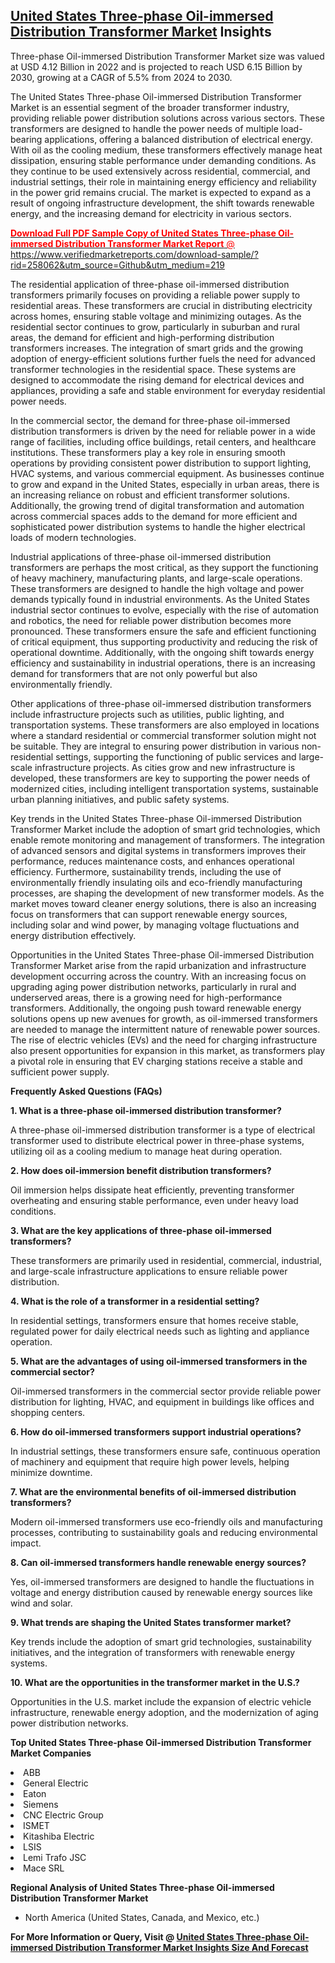 <h2><a href="https://www.verifiedmarketreports.com/download-sample/?rid=258062&amp;utm_source=Github&amp;utm_medium=219" target="_blank">United States Three-phase Oil-immersed Distribution Transformer Market</a> Insights</h2><p>Three-phase Oil-immersed Distribution Transformer Market size was valued at USD 4.12 Billion in 2022 and is projected to reach USD 6.15 Billion by 2030, growing at a CAGR of 5.5% from 2024 to 2030.</p><p><p>The United States Three-phase Oil-immersed Distribution Transformer Market is an essential segment of the broader transformer industry, providing reliable power distribution solutions across various sectors. These transformers are designed to handle the power needs of multiple load-bearing applications, offering a balanced distribution of electrical energy. With oil as the cooling medium, these transformers effectively manage heat dissipation, ensuring stable performance under demanding conditions. As they continue to be used extensively across residential, commercial, and industrial settings, their role in maintaining energy efficiency and reliability in the power grid remains crucial. The market is expected to expand as a result of ongoing infrastructure development, the shift towards renewable energy, and the increasing demand for electricity in various sectors. <a href="#"><p><span class=""><span style="color: #ff0000;"><strong>Download Full PDF Sample Copy of United States Three-phase Oil-immersed Distribution Transformer Market Report</strong> @ </span><a href="https://www.verifiedmarketreports.com/download-sample/?rid=258062&amp;utm_source=Github&amp;utm_medium=219" target="_blank">https://www.verifiedmarketreports.com/download-sample/?rid=258062&amp;utm_source=Github&amp;utm_medium=219</a></span></p></a></p> <p>The residential application of three-phase oil-immersed distribution transformers primarily focuses on providing a reliable power supply to residential areas. These transformers are crucial in distributing electricity across homes, ensuring stable voltage and minimizing outages. As the residential sector continues to grow, particularly in suburban and rural areas, the demand for efficient and high-performing distribution transformers increases. The integration of smart grids and the growing adoption of energy-efficient solutions further fuels the need for advanced transformer technologies in the residential space. These systems are designed to accommodate the rising demand for electrical devices and appliances, providing a safe and stable environment for everyday residential power needs.</p> <p>In the commercial sector, the demand for three-phase oil-immersed distribution transformers is driven by the need for reliable power in a wide range of facilities, including office buildings, retail centers, and healthcare institutions. These transformers play a key role in ensuring smooth operations by providing consistent power distribution to support lighting, HVAC systems, and various commercial equipment. As businesses continue to grow and expand in the United States, especially in urban areas, there is an increasing reliance on robust and efficient transformer solutions. Additionally, the growing trend of digital transformation and automation across commercial spaces adds to the demand for more efficient and sophisticated power distribution systems to handle the higher electrical loads of modern technologies.</p> <p>Industrial applications of three-phase oil-immersed distribution transformers are perhaps the most critical, as they support the functioning of heavy machinery, manufacturing plants, and large-scale operations. These transformers are designed to handle the high voltage and power demands typically found in industrial environments. As the United States industrial sector continues to evolve, especially with the rise of automation and robotics, the need for reliable power distribution becomes more pronounced. These transformers ensure the safe and efficient functioning of critical equipment, thus supporting productivity and reducing the risk of operational downtime. Additionally, with the ongoing shift towards energy efficiency and sustainability in industrial operations, there is an increasing demand for transformers that are not only powerful but also environmentally friendly.</p> <p>Other applications of three-phase oil-immersed distribution transformers include infrastructure projects such as utilities, public lighting, and transportation systems. These transformers are also employed in locations where a standard residential or commercial transformer solution might not be suitable. They are integral to ensuring power distribution in various non-residential settings, supporting the functioning of public services and large-scale infrastructure projects. As cities grow and new infrastructure is developed, these transformers are key to supporting the power needs of modernized cities, including intelligent transportation systems, sustainable urban planning initiatives, and public safety systems.</p> <p>Key trends in the United States Three-phase Oil-immersed Distribution Transformer Market include the adoption of smart grid technologies, which enable remote monitoring and management of transformers. The integration of advanced sensors and digital systems in transformers improves their performance, reduces maintenance costs, and enhances operational efficiency. Furthermore, sustainability trends, including the use of environmentally friendly insulating oils and eco-friendly manufacturing processes, are shaping the development of new transformer models. As the market moves toward cleaner energy solutions, there is also an increasing focus on transformers that can support renewable energy sources, including solar and wind power, by managing voltage fluctuations and energy distribution effectively.</p> <p>Opportunities in the United States Three-phase Oil-immersed Distribution Transformer Market arise from the rapid urbanization and infrastructure development occurring across the country. With an increasing focus on upgrading aging power distribution networks, particularly in rural and underserved areas, there is a growing need for high-performance transformers. Additionally, the ongoing push toward renewable energy solutions opens up new avenues for growth, as oil-immersed transformers are needed to manage the intermittent nature of renewable power sources. The rise of electric vehicles (EVs) and the need for charging infrastructure also present opportunities for expansion in this market, as transformers play a pivotal role in ensuring that EV charging stations receive a stable and sufficient power supply.</p> <p><strong>Frequently Asked Questions (FAQs)</strong></p> <p><strong>1. What is a three-phase oil-immersed distribution transformer?</strong></p> <p>A three-phase oil-immersed distribution transformer is a type of electrical transformer used to distribute electrical power in three-phase systems, utilizing oil as a cooling medium to manage heat during operation.</p> <p><strong>2. How does oil-immersion benefit distribution transformers?</strong></p> <p>Oil immersion helps dissipate heat efficiently, preventing transformer overheating and ensuring stable performance, even under heavy load conditions.</p> <p><strong>3. What are the key applications of three-phase oil-immersed transformers?</strong></p> <p>These transformers are primarily used in residential, commercial, industrial, and large-scale infrastructure applications to ensure reliable power distribution.</p> <p><strong>4. What is the role of a transformer in a residential setting?</strong></p> <p>In residential settings, transformers ensure that homes receive stable, regulated power for daily electrical needs such as lighting and appliance operation.</p> <p><strong>5. What are the advantages of using oil-immersed transformers in the commercial sector?</strong></p> <p>Oil-immersed transformers in the commercial sector provide reliable power distribution for lighting, HVAC, and equipment in buildings like offices and shopping centers.</p> <p><strong>6. How do oil-immersed transformers support industrial operations?</strong></p> <p>In industrial settings, these transformers ensure safe, continuous operation of machinery and equipment that require high power levels, helping minimize downtime.</p> <p><strong>7. What are the environmental benefits of oil-immersed distribution transformers?</strong></p> <p>Modern oil-immersed transformers use eco-friendly oils and manufacturing processes, contributing to sustainability goals and reducing environmental impact.</p> <p><strong>8. Can oil-immersed transformers handle renewable energy sources?</strong></p> <p>Yes, oil-immersed transformers are designed to handle the fluctuations in voltage and energy distribution caused by renewable energy sources like wind and solar.</p> <p><strong>9. What trends are shaping the United States transformer market?</strong></p> <p>Key trends include the adoption of smart grid technologies, sustainability initiatives, and the integration of transformers with renewable energy systems.</p> <p><strong>10. What are the opportunities in the transformer market in the U.S.?</strong></p> <p>Opportunities in the U.S. market include the expansion of electric vehicle infrastructure, renewable energy adoption, and the modernization of aging power distribution networks.</p></p><p><strong>Top United States Three-phase Oil-immersed Distribution Transformer Market Companies</strong></p><div data-test-id=""><p><li>ABB</li><li> General Electric</li><li> Eaton</li><li> Siemens</li><li> CNC Electric Group</li><li> ISMET</li><li> Kitashiba Electric</li><li> LSIS</li><li> Lemi Trafo JSC</li><li> Mace SRL</li></p><div><strong>Regional Analysis of&nbsp;United States Three-phase Oil-immersed Distribution Transformer Market</strong></div><ul><li dir="ltr"><p dir="ltr">North America&nbsp;(United States, Canada, and Mexico, etc.)</p></li></ul><p><strong>For More Information or Query, Visit @&nbsp;</strong><strong><a href="https://www.verifiedmarketreports.com/product/three-phase-oil-immersed-distribution-transformer-market/?utm_source=Github&amp;utm_medium=219" target="_blank">United States Three-phase Oil-immersed Distribution Transformer Market Insights Size And Forecast</a></strong></p></div>
